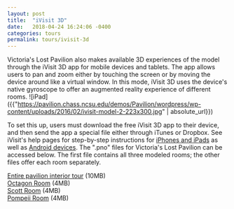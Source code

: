 ```yaml
---
layout: post
title:  "iVisit 3D"
date:   2018-04-24 16:24:06 -0400
categories: tours
permalink: tours/ivisit-3d
---
```

Victoria's Lost Pavilion also makes available 3D experiences of the model through the iVisit 3D app for mobile devices and tablets. The app allows users to pan and zoom either by touching the screen or by moving the device around like a virtual window. In this mode, iVisit 3D uses the device's native gyroscope to offer an augmented reality experience of different rooms. ![iPad]({{"https://pavilion.chass.ncsu.edu/demos/Pavilion/wordpress/wp-content/uploads/2016/02/ivisit-model-2-223x300.jpg" | absolute_url}})

To set this up, users must download the free iVisit 3D app to their device, and then send the app a special file either through iTunes or Dropbox. See iVisit's help pages for step-by-step instructions for [iPhones and iPads]({{"http://ivisit360.com/online-help/ios-player/"}}) as well as [Android devices]({{"http://ivisit360.com/online-help/android-player/"}}). The ".pno" files for Victoria's Lost Pavilion can be accessed below. The first file contains all three modeled rooms; the other files offer each room separately.

[Entire pavilion interior tour]({{"https://pavilion.chass.ncsu.edu/demos/Pavilion/wordpress/wp-content/uploads/whole-pavilion-tour.pno"}}) (10MB) <br>
[Octagon Room]({{"https://pavilion.chass.ncsu.edu/demos/Pavilion/wordpress/wp-content/uploads/octagon-room-tour.pno"}}) (4MB) <br>
[Scott Room]({{"https://pavilion.chass.ncsu.edu/demos/Pavilion/wordpress/wp-content/uploads/scott-room-tour.pno"}}) (4MB) <br>
[Pompeii Room]({{"https://pavilion.chass.ncsu.edu/demos/Pavilion/wordpress/wp-content/uploads/pompeii-room-tour.pno"}}) (4MB) <br>